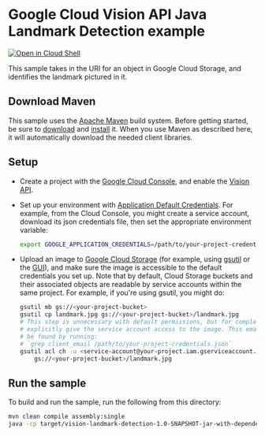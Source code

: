 # Google Cloud Vision API Java Landmark Detection example

<a href="https://console.cloud.google.com/cloudshell/open?git_repo=https://github.com/GoogleCloudPlatform/java-docs-samples&page=editor&open_in_editor=vision/landmark-detection/README.md">
<img alt="Open in Cloud Shell" src ="http://gstatic.com/cloudssh/images/open-btn.png"></a>

This sample takes in the URI for an object in Google Cloud Storage, and
identifies the landmark pictured in it.

## Download Maven

This sample uses the [Apache Maven][maven] build system. Before getting started, be
sure to [download][maven-download] and [install][maven-install] it. When you use
Maven as described here, it will automatically download the needed client
libraries.

[maven]: https://maven.apache.org
[maven-download]: https://maven.apache.org/download.cgi
[maven-install]: https://maven.apache.org/install.html

## Setup
* Create a project with the [Google Cloud Console][cloud-console], and enable
  the [Vision API][vision-api].
* Set up your environment with [Application Default Credentials][adc]. For
    example, from the Cloud Console, you might create a service account,
    download its json credentials file, then set the appropriate environment
    variable:

    ```bash
    export GOOGLE_APPLICATION_CREDENTIALS=/path/to/your-project-credentials.json
    ```

* Upload an image to [Google Cloud Storage][gcs] (for example, using
    [gsutil][gsutil] or the [GUI][gcs-browser]), and make sure the image is
    accessible to the default credentials you set up. Note that by default,
    Cloud Storage buckets and their associated objects are readable by service
    accounts within the same project. For example, if you're using gsutil, you
    might do:

    ```bash
    gsutil mb gs://<your-project-bucket>
    gsutil cp landmark.jpg gs://<your-project-bucket>/landmark.jpg
    # This step is unnecessary with default permissions, but for completeness,
    # explicitly give the service account access to the image. This email can
    # be found by running:
    # `grep client_email /path/to/your-project-credentials.json`
    gsutil acl ch -u <service-account@your-project.iam.gserviceaccount.com>:R \
        gs://<your-project-bucket>/landmark.jpg
    ```

[cloud-console]: https://console.cloud.google.com
[vision-api]: https://console.cloud.google.com/apis/api/vision.googleapis.com/overview?project=_
[adc]: https://cloud.google.com/docs/authentication#developer_workflow
[gcs]: https://cloud.google.com/storage/docs/overview
[gsutil]: https://cloud.google.com/storage/docs/gsutil
[gcs-browser]: https://console.cloud.google.com/storage/browser?project=_

## Run the sample

To build and run the sample, run the following from this directory:

```bash
mvn clean compile assembly:single
java -cp target/vision-landmark-detection-1.0-SNAPSHOT-jar-with-dependencies.jar com.google.cloud.vision.samples.landmarkdetection.DetectLandmark "gs://your-project-bucket/landmark.jpg"
```
